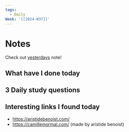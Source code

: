 ```yaml
---
tags:
  - Daily
Week: '[[2024-W37]]'
---
```

# Notes
Check out [yesterdays](2024-09-12) note!
## What have I done today
## 3 Daily study questions

## Interesting links I found today
- https://aristidebenoist.com/
- https://camillemormal.com/ (made by aristide benoist)